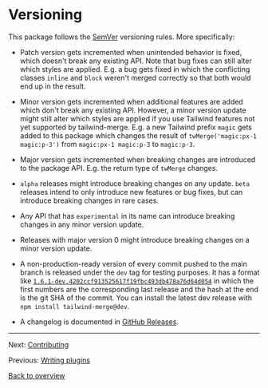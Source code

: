 # Versioning

This package follows the [SemVer](https://semver.org) versioning rules. More specifically:

-   Patch version gets incremented when unintended behavior is fixed, which doesn't break any existing API. Note that bug fixes can still alter which styles are applied. E.g. a bug gets fixed in which the conflicting classes `inline` and `block` weren't merged correctly so that both would end up in the result.

-   Minor version gets incremented when additional features are added which don't break any existing API. However, a minor version update might still alter which styles are applied if you use Tailwind features not yet supported by tailwind-merge. E.g. a new Tailwind prefix `magic` gets added to this package which changes the result of `twMerge('magic:px-1 magic:p-3')` from `magic:px-1 magic:p-3` to `magic:p-3`.

-   Major version gets incremented when breaking changes are introduced to the package API. E.g. the return type of `twMerge` changes.

-   `alpha` releases might introduce breaking changes on any update. `beta` releases intend to only introduce new features or bug fixes, but can introduce breaking changes in rare cases.

-   Any API that has `experimental` in its name can introduce breaking changes in any minor version update.

-   Releases with major version 0 might introduce breaking changes on a minor version update.

-   A non-production-ready version of every commit pushed to the main branch is released under the `dev` tag for testing purposes. It has a format like [`1.6.1-dev.4202ccf913525617f19fbc493db478a76d64d054`](https://www.npmjs.com/package/tailwind-merge/v/1.6.1-dev.4202ccf913525617f19fbc493db478a76d64d054) in which the first numbers are the corresponding last release and the hash at the end is the git SHA of the commit. You can install the latest dev release with `npm install tailwind-merge@dev`.

-   A changelog is documented in [GitHub Releases](https://github.com/dcastil/tailwind-merge/releases).

---

Next: [Contributing](./contributing.md)

Previous: [Writing plugins](./writing-plugins.md)

[Back to overview](./README.md)
